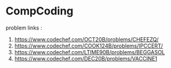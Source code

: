 # CompCoding
problem links : 
1) https://www.codechef.com/OCT20B/problems/CHEFEZQ/
2) https://www.codechef.com/COOK124B/problems/IPCCERT/
3) https://www.codechef.com/LTIME90B/problems/BEGGASOL
4) https://www.codechef.com/DEC20B/problems/VACCINE1
